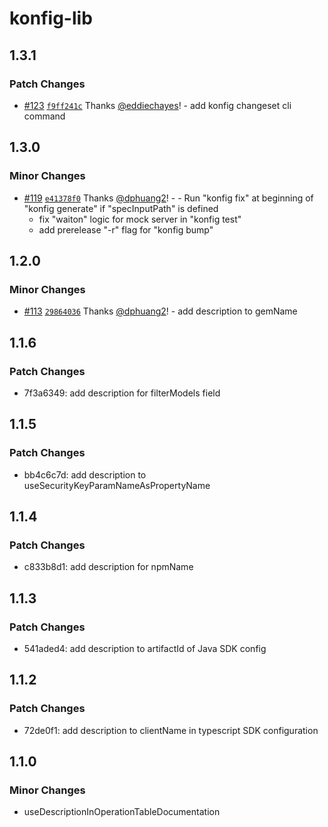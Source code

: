 # konfig-lib

## 1.3.1

### Patch Changes

- [#123](https://github.com/konfig-dev/konfig/pull/123) [`f9ff241c`](https://github.com/konfig-dev/konfig/commit/f9ff241c03c5bd0645cde46ebaf1d0437a86a301) Thanks [@eddiechayes](https://github.com/eddiechayes)! - add konfig changeset cli command

## 1.3.0

### Minor Changes

- [#119](https://github.com/konfig-dev/konfig/pull/119) [`e41378f0`](https://github.com/konfig-dev/konfig/commit/e41378f0f074e03c0cc512c546fd55c1e55d3411) Thanks [@dphuang2](https://github.com/dphuang2)! - - Run "konfig fix" at beginning of "konfig generate" if "specInputPath" is defined
  - fix "waiton" logic for mock server in "konfig test"
  - add prerelease "-r" flag for "konfig bump"

## 1.2.0

### Minor Changes

- [#113](https://github.com/konfig-dev/konfig/pull/113) [`29864036`](https://github.com/konfig-dev/konfig/commit/29864036e04a6e2cdc393e83ca189b7d09bc8323) Thanks [@dphuang2](https://github.com/dphuang2)! - add description to gemName

## 1.1.6

### Patch Changes

- 7f3a6349: add description for filterModels field

## 1.1.5

### Patch Changes

- bb4c6c7d: add description to useSecurityKeyParamNameAsPropertyName

## 1.1.4

### Patch Changes

- c833b8d1: add description for npmName

## 1.1.3

### Patch Changes

- 541aded4: add description to artifactId of Java SDK config

## 1.1.2

### Patch Changes

- 72de0f1: add description to clientName in typescript SDK configuration

## 1.1.0

### Minor Changes

- useDescriptionInOperationTableDocumentation
